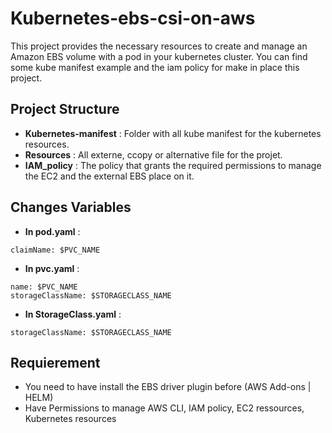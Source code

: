 # Kubernetes-ebs-csi-on-aws

This project provides the necessary resources to create and manage an Amazon EBS volume with a pod in your kubernetes cluster. You can find some kube manifest example and the iam policy for make in place this project.

## Project Structure

- **Kubernetes-manifest** : Folder with all kube manifest for the kubernetes resources.
- **Resources** : All externe, ccopy or alternative file for the projet.
- **IAM_policy** : The policy that grants the required permissions to manage the EC2 and the external EBS place on it.

## Changes Variables

- **In pod.yaml** :
```shell
claimName: $PVC_NAME
```

- **In pvc.yaml** :
```shell
name: $PVC_NAME
storageClassName: $STORAGECLASS_NAME
```

- **In StorageClass.yaml** :
```shell
storageClassName: $STORAGECLASS_NAME
```

## Requierement

- You need to have install the EBS driver plugin before (AWS Add-ons | HELM)
- Have Permissions to manage AWS CLI, IAM policy, EC2 ressources, Kubernetes resources





